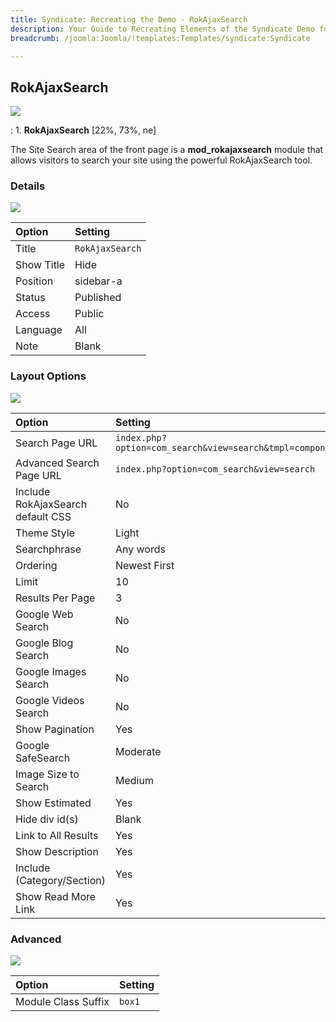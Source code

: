 ```yaml
---
title: Syndicate: Recreating the Demo - RokAjaxSearch
description: Your Guide to Recreating Elements of the Syndicate Demo for Joomla
breadcrumb: /joomla:Joomla/!templates:Templates/syndicate:Syndicate

---
```


RokAjaxSearch
-----

![][demo]

:   1. **RokAjaxSearch** [22%, 73%, ne]

The Site Search area of the front page is a **mod_rokajaxsearch** module that allows visitors to search your site using the powerful RokAjaxSearch tool.

### Details

![][demo2]

| Option     | Setting         |  
| :--------- | :-------------- |  
| Title      | `RokAjaxSearch` |  
| Show Title | Hide            |  
| Position   | sidebar-a       |  
| Status     | Published       |  
| Access     | Public          |  
| Language   | All             |  
| Note       | Blank           |  

### Layout Options

![][demo3]

| Option                              | Setting                                                    |
| :---------------------------------- | :--------------------------------------------------------- |
| Search Page URL                     | `index.php?option=com_search&view=search&tmpl=component`   |
| Advanced Search Page URL            | `index.php?option=com_search&view=search`                  |
| Include RokAjaxSearch default CSS   | No                                                         |
| Theme Style                         | Light                                                      |
| Searchphrase                        | Any words                                                  |
| Ordering                            | Newest First                                               |
| Limit                               | 10                                                         |
| Results Per Page                    | 3                                                          |
| Google Web Search                   | No                                                         |
| Google Blog Search                  | No                                                         |
| Google Images Search                | No                                                         |
| Google Videos Search                | No                                                         |
| Show Pagination                     | Yes                                                        |
| Google SafeSearch                   | Moderate                                                   |
| Image Size to Search                | Medium                                                     |
| Show Estimated                      | Yes                                                        |
| Hide div id(s)                      | Blank                                                      |
| Link to All Results                 | Yes                                                        |
| Show Description                    | Yes                                                        |
| Include (Category/Section)          | Yes                                                        |
| Show Read More Link                 | Yes                                                        |

### Advanced

![][demo4]

| Option              | Setting  |
| :------------------ | :------- |
| Module Class Suffix | `box1`   |

[demo]: assets/demo_1.jpeg
[demo2]: assets/demo_1a.jpeg
[demo3]: assets/demo_1b.jpeg
[demo4]: assets/demo_1c.jpeg
